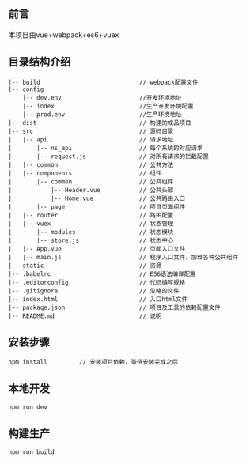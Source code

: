 

## 前言 ##
本项目由vue+webpack+es6+vuex


## 目录结构介绍 ##

	|-- build                            // webpack配置文件
	|-- config
	    |-- dev.env                      //开发环境地址
	    |-- index                        //生产开发环境配置
	    |-- prod.env                     //生产环境地址
	|-- dist                             // 构建的成品项目
	|-- src                              // 源码目录
	|   |-- api                          // 请求地址
	|       |-- ns_api                   // 每个系统的对应请求
	|       |-- request.js               // 对所有请求的拦截配置
	|   |-- common                       // 公共方法
	|   |-- components                   // 组件
	|       |-- common                   // 公共组件
	|           |-- Header.vue           // 公共头部
	|           |-- Home.vue           	 // 公共路由入口
	|		|-- page                   	 // 项目页面组件
	|   |-- router                       // 路由配置
	|   |-- vuex                         // 状态管理
	|       |-- modules                  // 状态模块
	|       |-- store.js                 // 状态中心
	|   |-- App.vue                      // 页面入口文件
	|   |-- main.js                      // 程序入口文件，加载各种公共组件
	|-- static                           // 资源
	|-- .babelrc                         // ES6语法编译配置
	|-- .editorconfig                    // 代码编写规格
	|-- .gitignore                       // 忽略的文件
	|-- index.html                       // 入口html文件
	|-- package.json                     // 项目及工具的依赖配置文件
	|-- README.md                        // 说明


## 安装步骤 ##
 
	npm install         // 安装项目依赖，等待安装完成之后

## 本地开发 ##
 
	npm run dev

## 构建生产 ##
 
	npm run build
 